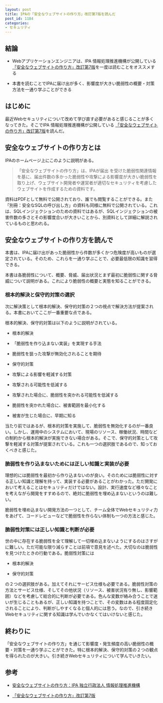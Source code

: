 ```yaml
---
layout: post
title: IPAの「安全なウェブサイトの作り方」改訂第7版を読んだ
post_id: 1184
categories: 
- セキュリティ
---
```


## 結論



*  Webアプリケーションエンジニアは、IPA 情報処理推進機構が公開している
[「安全なウェブサイトの作り方」改訂第7版](https://www.ipa.go.jp/files/000017316.pdf)を一度は読むことをオススメする

    
*  本書を読むことでIPAに届け出が多く、影響度が大きい脆弱性の概要・対策方法を一通り学ぶことができる


## はじめに


最近Webセキュリティについて改めて学び直す必要があると感じることが多くなってきた。そこでIPA 情報処理推進機構が公開している
[「安全なウェブサイトの作り方」改訂第7版](https://www.ipa.go.jp/files/000017316.pdf)を読んだ。


## 安全なウェブサイトの作り方とは


IPAのホームページ上にこのように説明がある。


>「安全なウェブサイトの作り方」は、IPAが届出 を受けた脆弱性関連情報を基に、届出件数の多かった脆弱性や攻撃による影響度が大きい脆弱性を取り上げ、ウェブサイト開発者や運営者が適切なセキュリティを考慮したウェブサイトを作成するための資料です。


資料はPDFとして無料で公開されており、誰でも閲覧することができる。また「別冊：安全なSQLの呼び出し方」の資料も同様に無料で公開されている。これは、SQLインジェクションのための資料ではあるが、SQLインジェクションの被害件数の多さとその影響度合いが大きいことから、別資料として詳細に解説されているものと思われる。


## 安全なウェブサイトの作り方を読んで


本書は、IPAに届け出があった脆弱性から件数が多くかつ危険度が高いものが選定されている。そのため、これらを一通り学ぶことで、必要最低限の知識を習得できる。

本書は各脆弱性について、概要、脅威、届出状況とまず最初に脆弱性に関する脅威について説明がある。これにより脆弱性の概要と実態を知ることができる。


### 根本的解決と保守的対策の選択


次に解決策として根本的解決、保守的対策の２つの視点で解決方法が提案される。本書においてここが一番重要な点である。

根本的解決、保守的対策は以下のように説明がされている。


*  根本的解決

*  「脆弱性を作り込まない実装」を実現する手法

    
*  脆弱性を狙った攻撃が無効化されることを期待

    
*  保守的対策

*  攻撃による影響を軽減する対策

    
*  攻撃される可能性を低減する

    
*  攻撃された場合に、脆弱性を突かれる可能性を低減する

    
*  脆弱性を突かれた場合に、被害範囲を最小化する

    
*  被害が生じた場合に、早期に知る

当たり前ではあるが、根本的対策を実施して、脆弱性を無効化するのが一番良い。しかし、運用中のシステムにおいて、現場のリソース、稼働状況、時間などの制約から根本的解決が実施できない場合がある。そこで、保守的対策として攻撃を軽減する対策が提案されている。これも一つの選択肢であるので、知っておくべきと感じた。


### 脆弱性を作り込まないためには正しい知識と実装が必要


理想的には脆弱性を最初から作り込まないのが良い。そのためには脆弱性に対する正しい知識と理解を持って、実装する必要があることがわかった。ただ開発において考えることはセキュリティだけではない。設計、実行速度など様々なことを考えながら開発をすすめるので、絶対に脆弱性を埋め込まないというのは難しい。

脆弱性を埋め込まない開発方法の一つとして、チーム全体でWebセキュリティ力をあげて、コードレビューなどで脆弱性を作らない体制も一つの方法と感じた。


### 脆弱性対策には正しい知識と判断が必要


世の中に存在する脆弱性を全て理解して一切埋め込まないようにするのはさすがに難しい。ただ可能な限り減らすことは前項で意見を述べた。大切なのは脆弱性を見つけたときの行動である。脆弱性対策には


*  根本的解決

    
*  保守的対策

の２つの選択肢がある。加えてそれにサービス仕様も必要である。脆弱性対策の方法とサービス仕様、そしてその他状況（リソース、被害状況有り無し、影響範囲）などを考慮して総合的に判断が必要である。色んな変数が絡み合うことで迷いが生じることもあるが、正しい知識を持つことで、その変数はある程度固定化されることにより、判断がしやすくなると個人的には思う。なので、引き続きWebセキュリティに関する知識は学んでいかなくてはいけないと感じた。


## 終わりに


「安全なウェブサイトの作り方」を通じて影響度・発生頻度の高い脆弱性の概要・対策を一通り学ぶことができた。特に根本的解決、保守的対策の２つの観点を得られたのが大きい。引き続きWebセキュリティについて学んでいきたい。


## 参考



*  [安全なウェブサイトの作り方：IPA 独立行政法人 情報処理推進機構](https://www.ipa.go.jp/security/vuln/websecurity.html)

    
*  [「安全なウェブサイトの作り方」改訂第7版](https://www.ipa.go.jp/files/000017316.pdf)
